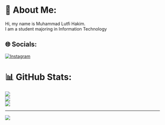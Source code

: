 # 💫 About Me:
Hi, my name is Muhammad Lutfi Hakim.<br>I am a student majoring in Information Technology

## 🌐 Socials:
[![Instagram](https://img.shields.io/badge/Instagram-%23E4405F.svg?logo=Instagram&logoColor=white)](https://instagram.com/hakimlutfi_) 

# 📊 GitHub Stats:
![](https://github-readme-stats.vercel.app/api?username=hakimlutfi46&theme=dark&hide_border=false&include_all_commits=true&count_private=true)<br/>
![](https://github-readme-streak-stats.herokuapp.com/?user=hakimlutfi46&theme=dark&hide_border=false)<br/>
![](https://github-readme-stats.vercel.app/api/top-langs/?username=hakimlutfi46&theme=dark&hide_border=false&include_all_commits=true&count_private=true&layout=compact)

---
[![](https://visitcount.itsvg.in/api?id=hakimlutfi46&icon=5&color=1)](https://visitcount.itsvg.in)

<!-- Proudly created with GPRM ( https://gprm.itsvg.in ) -->
